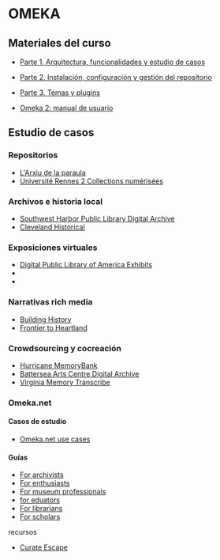# OMEKA

## Materiales del curso
* [Parte 1. Arquitectura, funcionalidades y estudio de casos](https://www.dropbox.com/s/mxigjxdtt09dncn/omeka_classic_1part.pdf?dl=0)
* [Parte 2. Instalación, configuración y gestión del repositorio](https://www.dropbox.com/s/ezxii505pib857u/omeka_classic_2part.pdf?dl=0)
* [Parte 3. Temas y plugins](https://www.dropbox.com/s/b9p1r55i8x8cf6v/omeka_classic_3part.pdf?dl=0)

* [Omeka 2: manual de usuario](http://www.rubenalcaraz.es/manual-omeka/)

## Estudio de casos
### Repositorios
* [L'Arxiu de la paraula](http://arxiudigital.ateneubcn.org/)
* [Université Rennes 2 Collections numérisées](http://bibnum.univ-rennes2.fr/)
### Archivos e historia local
* [Southwest Harbor Public Library Digital Archive](http://swhplibrary.net/home/)
* [Cleveland Historical](https://clevelandhistorical.org/)
### Exposiciones virtuales
* [Digital Public Library of America Exhibits](https://dp.la/exhibitions)
* []()
* []()
### Narrativas rich media
* [Building History](http://buildinghistory.iit.edu/)
* [Frontier to Heartland](https://publications.newberry.org/frontiertoheartland/)
### Crowdsourcing y cocreación
* [Hurricane MemoryBank](http://hurricanearchive.org/)
* [Battersea Arts Centre Digital Archive](http://www.bacarchive.org.uk/)
* [Virginia Memory Transcribe](http://www.virginiamemory.com/transcribe/)

### Omeka.net
#### Casos de estudio
* [Omeka.net use cases](https://info.omeka.net/use-cases/)

#### Guías
  
* [For archivists](https://info.omeka.net/omeka-net-help/use-case-archivists/)
* [For enthusiasts](https://info.omeka.net/omeka-net-help/use-case-enthusiasts/)
* [For museum professionals](https://info.omeka.net/omeka-net-help/use-case-museum-professional/)
* [for eduators](https://info.omeka.net/omeka-net-help/use-case-educators/)
* [For librarians](https://info.omeka.net/omeka-net-help/use-case-librarians/)
* [For scholars](https://info.omeka.net/omeka-net-help/use-case-scholars/)


recursos
* [Curate Escape](https://curatescape.org/)

